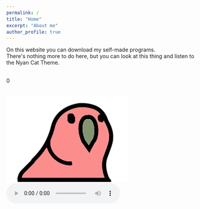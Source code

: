 ```yaml
---
permalink: /
title: "Home"
excerpt: "About me"
author_profile: true
---
```

On this website you can download my self-made programs.
<br>There's nothing more to do here, but you can look at this thing and listen to the Nyan Cat Theme.


  <br><span id="seconds">0</span>
  <script>
    const seconds = document.querySelector("#seconds")
    let count = 0;

    const renderTimer = () => {
      count += 1;
      seconds.innerHTML = (count % 100).toString().padStart(1, "0");
    }

    const timer = setInterval(renderTimer, 1000)
  </script>
  
  
  
<br><img src="/files/wabbl.gif" alt="Wabbl" width="320" height="229">
<br>
<audio controls>
  <source src="/files/nyan.mp3" type="audio/mp3">
  <source src="/files/nyan.mp3" type="audio/mp3">
Your browser does not support the audio element.
</audio>